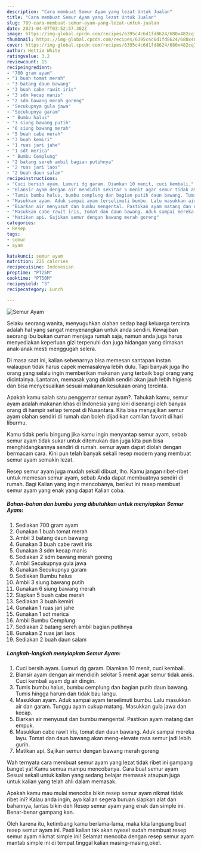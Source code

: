 ```yaml
---
description: "Cara membuat Semur Ayam yang lezat Untuk Jualan"
title: "Cara membuat Semur Ayam yang lezat Untuk Jualan"
slug: 709-cara-membuat-semur-ayam-yang-lezat-untuk-jualan
date: 2021-04-07T03:52:57.302Z
image: https://img-global.cpcdn.com/recipes/6395c4c6d1fd8624/680x482cq70/semur-ayam-foto-resep-utama.jpg
thumbnail: https://img-global.cpcdn.com/recipes/6395c4c6d1fd8624/680x482cq70/semur-ayam-foto-resep-utama.jpg
cover: https://img-global.cpcdn.com/recipes/6395c4c6d1fd8624/680x482cq70/semur-ayam-foto-resep-utama.jpg
author: Hettie White
ratingvalue: 3.2
reviewcount: 15
recipeingredient:
- "700 gram ayam"
- "1 buah tomat merah"
- "3 batang daun bawang"
- "3 buah cabe rawit iris"
- "3 sdm kecap manis"
- "2 sdm bawang merah goreng"
- "Secukupnya gula jawa"
- "Secukupnya garam"
- " Bumbu halus"
- "3 siung bawang putih"
- "6 siung bawang merah"
- "5 buah cabe merah"
- "3 buah kemiri"
- "1 ruas jari jahe"
- "1 sdt merica"
- " Bumbu Cemplung"
- "2 batang sereh ambil bagian putihnya"
- "2 ruas jari laos"
- "2 buah daun salam"
recipeinstructions:
- "Cuci bersih ayam. Lumuri dg garam. Diamkan 10 menit, cuci kembali."
- "Blansir ayam dengan air mendidih sekitar 5 menit agar semur tidak amis. Cuci kembali ayam dg air dingin."
- "Tumis bumbu halus, bumbu cemplung dan bagian putih daun bawang. Tumis hingga harum dan tidak bau langu."
- "Masukkan ayam. Aduk sampai ayam terselimuti bumbu. Lalu masukkan air dan garam. Tunggu ayam cukup matang. Masukkan gula jawa dan kecap."
- "Biarkan air menyusut dan bumbu mengental. Pastikan ayam matang dan empuk."
- "Masukkan cabe rawit iris, tomat dan daun bawang. Aduk sampai mereka layu. Tomat dan daun bawang akan meng-elevate rasa semur jadi lebih gurih."
- "Matikan api. Sajikan semur dengan bawang merah goreng"
categories:
- Resep
tags:
- semur
- ayam

katakunci: semur ayam 
nutrition: 226 calories
recipecuisine: Indonesian
preptime: "PT25M"
cooktime: "PT50M"
recipeyield: "3"
recipecategory: Lunch

---
```



![Semur Ayam](https://img-global.cpcdn.com/recipes/6395c4c6d1fd8624/680x482cq70/semur-ayam-foto-resep-utama.jpg)

Selaku seorang wanita, menyuguhkan olahan sedap bagi keluarga tercinta adalah hal yang sangat menyenangkan untuk anda sendiri. Kewajiban seorang ibu bukan cuman menjaga rumah saja, namun anda juga harus menyediakan keperluan gizi terpenuhi dan juga hidangan yang dimakan anak-anak mesti menggugah selera.

Di masa  saat ini, kalian sebenarnya bisa memesan santapan instan walaupun tidak harus capek memasaknya lebih dulu. Tapi banyak juga lho orang yang selalu ingin memberikan makanan yang terbaik bagi orang yang dicintainya. Lantaran, memasak yang diolah sendiri akan jauh lebih higienis dan bisa menyesuaikan sesuai makanan kesukaan orang tercinta. 



Apakah kamu salah satu penggemar semur ayam?. Tahukah kamu, semur ayam adalah makanan khas di Indonesia yang kini disenangi oleh banyak orang di hampir setiap tempat di Nusantara. Kita bisa menyajikan semur ayam olahan sendiri di rumah dan boleh dijadikan camilan favorit di hari liburmu.

Kamu tidak perlu bingung jika kamu ingin menyantap semur ayam, sebab semur ayam tidak sukar untuk ditemukan dan juga kita pun bisa menghidangkannya sendiri di rumah. semur ayam dapat diolah dengan bermacam cara. Kini pun telah banyak sekali resep modern yang membuat semur ayam semakin lezat.

Resep semur ayam juga mudah sekali dibuat, lho. Kamu jangan ribet-ribet untuk memesan semur ayam, sebab Anda dapat membuatnya sendiri di rumah. Bagi Kalian yang ingin mencobanya, berikut ini resep membuat semur ayam yang enak yang dapat Kalian coba.

<!--inarticleads1-->

##### Bahan-bahan dan bumbu yang dibutuhkan untuk menyiapkan Semur Ayam:

1. Sediakan 700 gram ayam
1. Gunakan 1 buah tomat merah
1. Ambil 3 batang daun bawang
1. Gunakan 3 buah cabe rawit iris
1. Gunakan 3 sdm kecap manis
1. Sediakan 2 sdm bawang merah goreng
1. Ambil Secukupnya gula jawa
1. Gunakan Secukupnya garam
1. Sediakan  Bumbu halus
1. Ambil 3 siung bawang putih
1. Gunakan 6 siung bawang merah
1. Siapkan 5 buah cabe merah
1. Sediakan 3 buah kemiri
1. Gunakan 1 ruas jari jahe
1. Gunakan 1 sdt merica
1. Ambil  Bumbu Cemplung
1. Sediakan 2 batang sereh ambil bagian putihnya
1. Gunakan 2 ruas jari laos
1. Sediakan 2 buah daun salam




<!--inarticleads2-->

##### Langkah-langkah menyiapkan Semur Ayam:

1. Cuci bersih ayam. Lumuri dg garam. Diamkan 10 menit, cuci kembali.
1. Blansir ayam dengan air mendidih sekitar 5 menit agar semur tidak amis. Cuci kembali ayam dg air dingin.
1. Tumis bumbu halus, bumbu cemplung dan bagian putih daun bawang. Tumis hingga harum dan tidak bau langu.
1. Masukkan ayam. Aduk sampai ayam terselimuti bumbu. Lalu masukkan air dan garam. Tunggu ayam cukup matang. Masukkan gula jawa dan kecap.
1. Biarkan air menyusut dan bumbu mengental. Pastikan ayam matang dan empuk.
1. Masukkan cabe rawit iris, tomat dan daun bawang. Aduk sampai mereka layu. Tomat dan daun bawang akan meng-elevate rasa semur jadi lebih gurih.
1. Matikan api. Sajikan semur dengan bawang merah goreng




Wah ternyata cara membuat semur ayam yang lezat tidak ribet ini gampang banget ya! Kamu semua mampu mencobanya. Cara buat semur ayam Sesuai sekali untuk kalian yang sedang belajar memasak ataupun juga untuk kalian yang telah ahli dalam memasak.

Apakah kamu mau mulai mencoba bikin resep semur ayam nikmat tidak ribet ini? Kalau anda ingin, ayo kalian segera buruan siapkan alat dan bahannya, lantas bikin deh Resep semur ayam yang enak dan simple ini. Benar-benar gampang kan. 

Oleh karena itu, ketimbang kamu berlama-lama, maka kita langsung buat resep semur ayam ini. Pasti kalian tak akan nyesel sudah membuat resep semur ayam nikmat simple ini! Selamat mencoba dengan resep semur ayam mantab simple ini di tempat tinggal kalian masing-masing,oke!.

